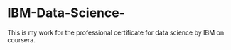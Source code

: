 # IBM-Data-Science-
This is my work for the professional certificate for data science by IBM on coursera.
